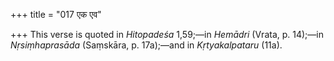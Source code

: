 +++
title = "017 एक एव"

+++
This verse is quoted in *Hitopadeśa* 1,59;—in *Hemādri* (Vrata, p.
14);—in *Nṛsiṃhaprasāda* (Saṃskāra, p. 17a);—and in *Kṛtyakalpataru*
(11a).
